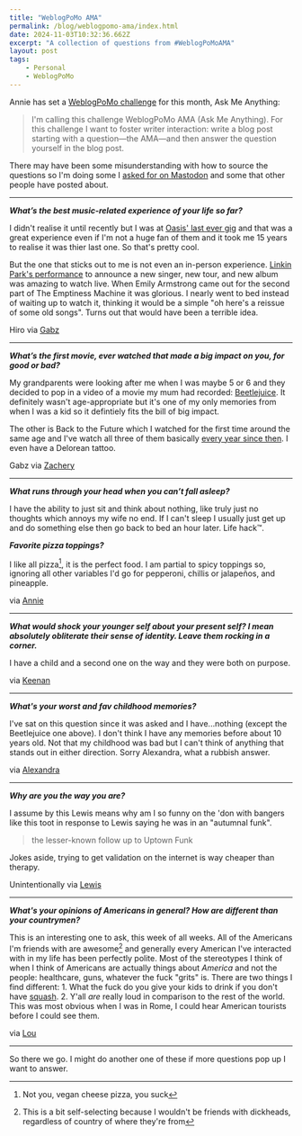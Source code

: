```yaml
---
title: "WeblogPoMo AMA"
permalink: /blog/weblogpomo-ama/index.html
date: 2024-11-03T10:32:36.662Z
excerpt: "A collection of questions from #WeblogPoMoAMA"
layout: post
tags:
    - Personal
    - WeblogPoMo
---
```


Annie has set a [WeblogPoMo challenge](https://weblogpomo.club/challenges) for this month, Ask Me Anything:

> I'm calling this challenge WeblogPoMo AMA (Ask Me Anything). For this challenge I want to foster writer interaction: write a blog post starting with a question—the AMA—and then answer the question yourself in the blog post.

There may have been some misunderstanding with how to source the questions so I'm doing some I [asked for on Mastodon](https://social.lol/@robb/113403816549745605) and some that other people have posted about.

---

**_What’s the best music-related experience of your life so far?_**

I didn't realise it until recently but I was at [Oasis' last ever gig](https://en.wikipedia.org/wiki/Dig_Out_Your_Soul_Tour) and that was a great experience even if I'm not a huge fan of them and it took me 15 years to realise it was thier last one. So that's pretty cool.

But the one that sticks out to me is not even an in-person experience. [Linkin Park's performance](https://www.youtube.com/watch?v=IL1nlWOciL0) to announce a new singer, new tour, and new album was amazing to watch live. When Emily Armstrong came out for the second part of The Emptiness Machine it was glorious. I nearly went to bed instead of waiting up to watch it, thinking it would be a simple "oh here's a reissue of some old songs". Turns out that would have been a terrible idea.

Hiro via [Gabz](https://gabz.blog/posts/the-best-music-related-experience)

---

**_What’s the first movie, ever watched that made a big impact on you, for good or bad?_**

My grandparents were looking after me when I was maybe 5 or 6 and they decided to pop in a video of a movie my mum had recorded: [Beetlejuice](https://www.imdb.com/title/tt0094721/). It definitely wasn't age-appropriate but it's one of my only memories from when I was a kid so it defintiely fits the bill of big impact.

The other is Back to the Future which I watched for the first time around the same age and I've watch all three of them basically [every year since then](https://rknight.me/almanac/movies/2022-09-18-back-to-the-future/). I even have a Delorean tattoo.

Gabz via [Zachery](https://blog.alpine.day/2024/11/weblogpomoama-2)

---

**_What runs through your head when you can’t fall asleep?_**

I have the ability to just sit and think about nothing, like truly just no thoughts which annoys my wife no end. If I can't sleep I usually just get up and do something else then go back to bed an hour later. Life hack™.

**_Favorite pizza toppings?_**

I like all pizza[^2], it is the perfect food. I am partial to spicy toppings so, ignoring all other variables I'd go for pepperoni, chillis or jalapeños, and pineapple.

via [Annie](https://social.lol/@annie/113405020093956879)

---

**_What would shock your younger self about your present self? I mean absolutely obliterate their sense of identity. Leave them rocking in a corner._**

I have a child and a second one on the way and they were both on purpose.

via [Keenan](https://social.lol/@keenan/113405225890832855)

---

**_What's your worst and fav childhood memories?_**

I've sat on this question since it was asked and I have...nothing (except the Beetlejuice one above). I don't think I have any memories before about 10 years old. Not that my childhood was bad but I can't think of anything that stands out in either direction. Sorry Alexandra, what a rubbish answer.

via [Alexandra](https://social.lol/@alexandra/113403973751963152)

---

**_Why are you the way you are?_**

I assume by this Lewis means why am I so funny on the 'don with bangers like this toot in response to Lewis saying he was in an "autumnal funk".

> the lesser-known follow up to Uptown Funk

Jokes aside, trying to get validation on the internet is way cheaper than therapy.

Unintentionally via [Lewis](https://social.lol/@lewis/113414252850191856)

---

**_What's your opinions of Americans in general? How are different than your countrymen?_**

This is an interesting one to ask, this week of all weeks. All of the Americans I'm friends with are awesome[^1] and generally every American I've interacted with in my life has been perfectly polite. Most of the stereotypes I think of when I think of Americans are actually things about _America_ and not the people: healthcare, guns, whatever the fuck "grits" is. There are two things I find different: 1. What the fuck do you give your kids to drink if you don't have [squash](https://en.wikipedia.org/wiki/Squash_(drink)). 2. Y'all _are_ really loud in comparison to the rest of the world. This was most obvious when I was in Rome, I could hear American tourists before I could see them.

via [Lou](https://social.lol/@amerpie/113404012590509755)

---

So there we go. I might do another one of these if more questions pop up I want to answer.


[^1]: This is a bit self-selecting because I wouldn't be friends with dickheads, regardless of country of where they're from
[^2]: Not you, vegan cheese pizza, you suck